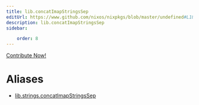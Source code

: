 ```yaml
---
title: lib.concatImapStringsSep
editUrl: https://www.github.com/nixos/nixpkgs/blob/master/undefined#L188C5
description: lib.concatImapStringsSep
sidebar:

    order: 8
---
```


<a href="https://www.github.com/nixos/nixpkgs/blob/master/undefined#L188C5">Contribute Now!</a>


# Aliases

- [lib.strings.concatImapStringsSep](/nix-doc-comments/reference/lib/strings/lib-strings-concatimapstringssep)



